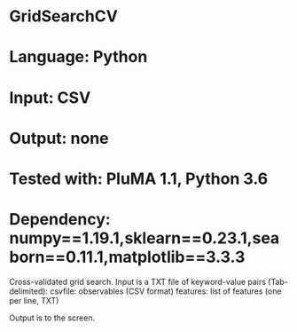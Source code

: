 # GridSearchCV
# Language: Python
# Input: CSV 
# Output: none
# Tested with: PluMA 1.1, Python 3.6
# Dependency: numpy==1.19.1,sklearn==0.23.1,seaborn==0.11.1,matplotlib==3.3.3

Cross-validated grid search.
Input is a TXT file of keyword-value pairs (Tab-delimited):
csvfile: observables (CSV format)
features: list of features (one per line, TXT)

Output is to the screen.
